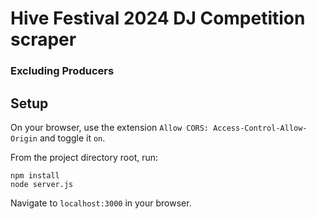 # Hive Festival 2024 DJ Competition scraper
### Excluding Producers

## Setup

On your browser, use the extension `Allow CORS: Access-Control-Allow-Origin` and toggle it `on`.

From the project directory root, run:

```
npm install
node server.js
```

Navigate to `localhost:3000` in your browser.
